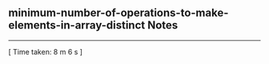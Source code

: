 <h2>minimum-number-of-operations-to-make-elements-in-array-distinct Notes</h2><hr>[ Time taken: 8 m 6 s ]